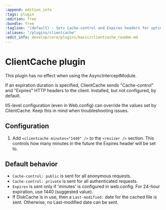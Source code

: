 ```yaml
---
:append: edition_info
:tags: plugin
:edition: free
:bundle: free
:tagline: "(default) - Sets Cache-control and Expires headers for optimum performance."
:aliases: "/plugins/clientcache"
:edit_info: develop/core/plugins/basic/clientcache_readme.md
---
```


# ClientCache plugin

This plugin has no effect when using the AsyncInterceptModule.

If an expiration duration is specified, ClientCache sends "Cache-control" and "Expires" HTTP headers to the client.  Installed, but not configured, by default.

IIS-level configuration (even in Web.config) can override the values set by ClientCache. Keep this in mind when troubleshooting issues.

## Configuration

1. Add `<clientcache minutes="1440" />` to the `<resizer />` section. This controls how many minutes in the future the Expires header will be set to.

## Default behavior

* `Cache-control: public` is sent for all anonymous requests.
* `Cache-control: private` is sent for all authenticated requests.
* `Expires` is sent only if 'minutes' is configured in web.config. For 24-hour expiration, use 1440 (suggested value).
* If DiskCache is in use, then a `Last-modified:` date for the cached file is sent. Otherwise, no Last-modified date can be sent.